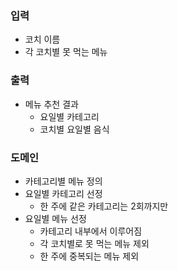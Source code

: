 ### 입력
- 코치 이름
- 각 코치별 못 먹는 메뉴

### 출력
- 메뉴 추천 결과
  - 요일별 카테고리
  - 코치별 요일별 음식

### 도메인
- 카테고리별 메뉴 정의
- 요일별 카테고리 선정
  - 한 주에 같은 카테고리는 2회까지만
- 요일별 메뉴 선정
  - 카테고리 내부에서 이루어짐
  - 각 코치별로 못 먹는 메뉴 제외
  - 한 주에 중복되는 메뉴 제외